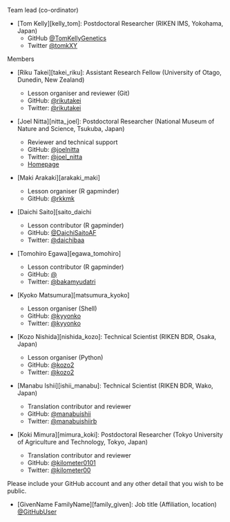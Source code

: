 Team lead (co-ordinator)

* [Tom Kelly][kelly_tom]: Postdoctoral Researcher (RIKEN IMS, Yokohama, Japan)
    * GitHub [@TomKellyGenetics](https://github.com/TomKellyGenetics)
    * Twitter [@tomkXY](https://twitter.com/tomkxy)

Members

* [Riku Takei][takei_riku]: Assistant Research Fellow (University of Otago, Dunedin, New Zealand)
  * Lesson organiser and reviewer (Git)
  * GitHub: [@rikutakei](https://github.com/rikutakei)
  * Twitter: [@rikutakei](http://twitter.com/rikutakei)
  
* [Joel Nitta][nitta_joel]: Postdoctoral Researcher (National Museum of Nature and Science, Tsukuba, Japan)
  * Reviewer and technical support
  * GitHub: [@joelnitta](https://github.com/joelnitta)
  * Twitter: [@joel_nitta](http://twitter.com/joel_nitta)  
  * [Homepage](https://joelnitta.com)  

* [Maki Arakaki][arakaki_maki]
  * Lesson organiser (R gapminder)
  * GitHub: [@rkkmk](https://github.com/rkkmk)

* [Daichi Saito][saito_daichi
  * Lesson contributor (R gapminder)
  * GitHub: [@DaichiSaitoAF](https://github.com/DaichiSaitoAF)
  * Twitter: [@daichibaa](http://githut.com/daichibaa)

* [Tomohiro Egawa][egawa_tomohiro]
  * Lesson contributor (R gapminder)
  * GitHub: [@](https://github.com/)
  * Twitter: [@bakamyudatri](http://twitter.com/bakamyudatri)

* [Kyoko Matsumura][matsumura_kyoko]
  * Lesson organiser (Shell)
  * GitHub: [@kyyonko](https://github.com/kyyonko)
  * Twitter: [@kyyonko](http://twitter.com/kyyonko)

* [Kozo Nishida][nishida_kozo]: Technical Scientist (RIKEN BDR, Osaka, Japan) 
  * Lesson organiser (Python)
  * GitHub: [@kozo2](https://github.com/kozo2)
  * Twitter: [@kozo2](http://twitter.com/kozo2)

* [Manabu Ishii][ishii_manabu]: Technical Scientist (RIKEN BDR, Wako, Japan)
  * Translation contributor and reviewer
  * GitHub: [@manabuishii](https://github.com/manabuishii)
  * Twitter: [@manabuishiirb](http://twitter.com/manabuishiirb)

* [Koki Mimura][mimura_koki]: Postdoctoral Researcher (Tokyo University of Agriculture and Technology, Tokyo, Japan)
  * Translation contributor and reviewer
  * GitHub: [@kilometer0101](https://github.com/kilometer0101)
  * Twitter: [@kilometer00](http://twitter.com/kilometer00)

Please include your GitHub account and any other detail that you wish to be public.

* [GivenName FamilyName][family_given]: Job title (Affiliation, location)
  [@GitHubUser](https://github.com/GitHubUser)
